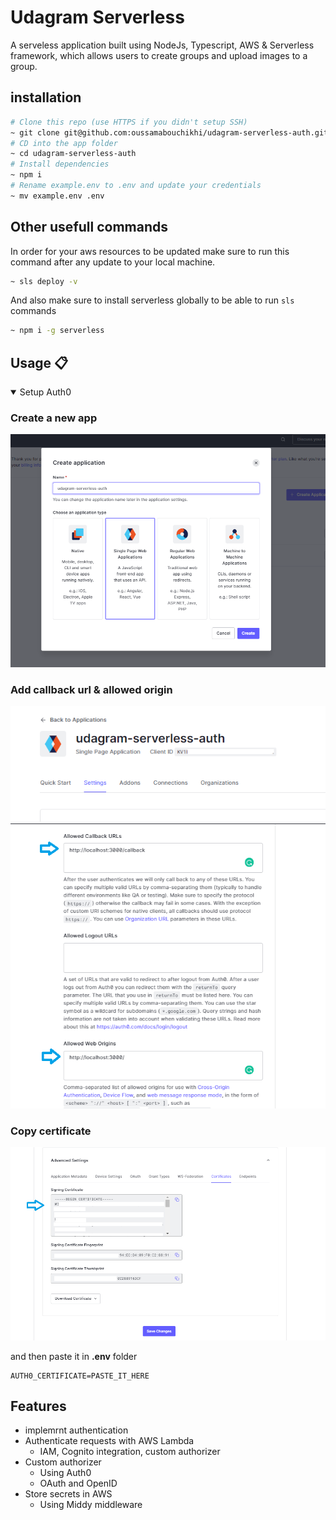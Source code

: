 # Udagram Serverless

A serveless application built using NodeJs, Typescript, AWS & Serverless framework, which allows users to create groups and upload images to a group.

## installation

```bash
# Clone this repo (use HTTPS if you didn't setup SSH)
~ git clone git@github.com:oussamabouchikhi/udagram-serverless-auth.git
# CD into the app folder
~ cd udagram-serverless-auth
# Install dependencies
~ npm i
# Rename example.env to .env and update your credentials
~ mv example.env .env
```

## Other usefull commands

In order for your aws resources to be updated make sure to run this command after any update to your local machine.

```bash
~ sls deploy -v
```

And also make sure to install serverless globally to be able to run `sls` commands

```bash
~ npm i -g serverless
```

## Usage 📋

<details open>
<summary>Setup Auth0</summary>

### Create a new app

![create a new app](screenshots/auth0_01.png)

### Add callback url & allowed origin

![settings section](screenshots/auth0_02.png)
![Add callback url & allowed origin](screenshots/auth0_03.png)

### Copy certificate

![Certificate](screenshots/auth0_04.png)

and then paste it in **.env** folder

```
AUTH0_CERTIFICATE=PASTE_IT_HERE
```

</details>



## Features

- implemrnt authentication
- Authenticate requests with AWS Lambda
    - IAM, Cognito integration, custom authorizer
- Custom authorizer
    - Using Auth0
    - OAuth and OpenID
- Store secrets in AWS
    - Using Middy middleware
